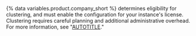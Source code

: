 {% data variables.product.company_short %} determines eligibility for clustering, and must enable the configuration for your instance's license. Clustering requires careful planning and additional administrative overhead. For more information, see "[AUTOTITLE](/admin/enterprise-management/configuring-clustering/about-clustering)."
